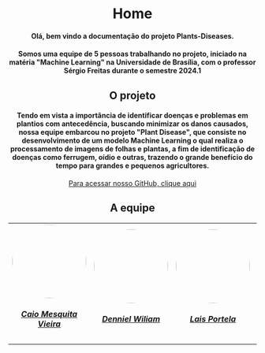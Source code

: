 <center>
 
# Home
 <h4>Olá, bem vindo a documentação do projeto Plants-Diseases.</h4>

 <h4>Somos uma equipe de 5 pessoas trabalhando no projeto, iniciado na matéria "Machine Learning" na Universidade de Brasília, com o professor Sérgio Freitas durante o semestre 2024.1</h4>

## O projeto

<h4>Tendo em vista a importância de identificar doenças e problemas em plantios com antecedência, buscando minimizar os danos causados, nossa equipe embarcou no projeto "Plant Disease", que consiste no desenvolvimento de um modelo Machine Learning o qual realiza o processamento de imagens de folhas e plantas, a fim de identificação de doenças como ferrugem, oídio e outras, trazendo o grande benefício do tempo para grandes e pequenos agricultores.</h4>

[Para acessar nosso GitHub, clique aqui](https://github.com/Wildemberg-Projects/Plants-Diseases)


## A equipe

<table style="margin-left: auto; margin-right: auto;">
    <tr> 
    <td align="center">
            <a href="https://github.com/caiomesvie">
                <img style="border-radius: 50%;" src="https://github.com/caiomesvie.png" width="150px;"/>
                <h5 class="text-center"> Caio Mesquita Vieira <br>  </h5>
            </a>
        </td>
        <td align="center">
            <a href="https://github.com/Denniel-sudo">
                <img style="border-radius: 50%;" src="https://github.com/Denniel-sudo.png" width="150px;"/>
                <h5 class="text-center"> Denniel Wiliam  </h5>
            </a>
        </td>
        <td align="center">
            <a href="https://github.com/laispa">
                <img style="border-radius: 50%;" src="https://github.com/laispa.png" width="150px;"/>
                <h5 class="text-center">Lais Portela <br> </h5>
            </a>
        </td>
      <td align="center">
            <a href="https://github.com/luclopesr">
                <img style="border-radius: 50%;" src="https://github.com/luclopesr.png" width="150px;"/>
                <h5 class="text-center">Lucas Lopes <br> </h5>
            </a>
        </td>
      <td align="center">
            <a href="https://github.com/wildemberg-sales">
                <img style="border-radius: 50%;" src="https://github.com/wildemberg-sales.png" width="150px;"/>
                <h5 class="text-center">Wildemberg Sales<br> </h5>
            </a>
        </td>

</table>

</center>

